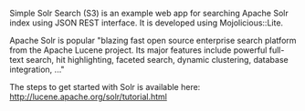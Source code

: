 Simple Solr Search (S3) is an example web app for searching Apache Solr index using JSON REST interface. It is developed using Mojolicious::Lite.

Apache Solr is popular "blazing fast open source enterprise search platform from the Apache Lucene project. Its major features include powerful full-text search, hit highlighting, faceted search, dynamic clustering, database integration, ..."

The steps to get started with Solr is available here: http://lucene.apache.org/solr/tutorial.html
